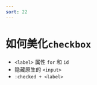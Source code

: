 ```yaml
---
sort: 22
---
```


# 如何美化`checkbox`

- `<label>` 属性 `for` 和 `id`
- 隐藏原生的 `<input>`
- `:checked + <label>`
